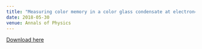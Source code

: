 ```yaml
---
title: "Measuring color memory in a color glass condensate at electron–ion colliders"
date: 2018-05-30
venue: Annals of Physics
---
```

[Download here](https://inspirehep.net/literature/1675761)
